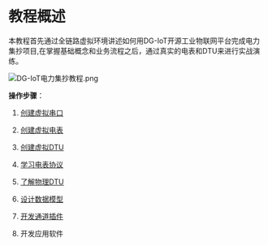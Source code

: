 
# 教程概述

  本教程首先通过全链路虚拟环境讲述如何用DG-IoT开源工业物联网平台完成电力集抄项目,在掌握基础概念和业务流程之后，通过真实的电表和DTU来进行实战演练。
  
  ![DG-IoT电力集抄教程.png](http://dgiot-1253666439.cos.ap-shanghai-fsi.myqcloud.com/shuwa_tech/zh/blog/study/meter/%E6%95%B0%E8%9B%99%E7%94%B5%E5%8A%9B%E9%9B%86%E6%8A%84%E6%95%99%E7%A8%8B.png)
 
 **操作步骤**：
 
 1. [创建虚拟串口](virtual_serialport.md)
 
 2. [创建虚拟电表](virtual_meter.md)
 
 3. [创建虚拟DTU](virtual_dtu)
 
 4. [学习电表协议](http://dgiot-1253666439.cos.ap-shanghai-fsi.myqcloud.com/shuwa_tech/zh/blog/study/meter/DL645-2007%E5%A4%9A%E5%8A%9F%E8%83%BD%E7%94%B5%E8%83%BD%E8%A1%A8%E9%80%9A%E4%BF%A1%E5%8D%8F%E8%AE%AE.pdf)
  
 5. [了解物理DTU](http://www.amaziot.com/cp/qt/)
 
 6. [设计数据模型](Digital_Twin) 
  
 7. [开发通道插件](meter_channel)
 
 8. 开发应用软件
 
 